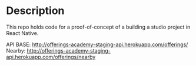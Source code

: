 # Description

This repo holds code for a proof-of-concept of a building a studio project in React Native.

API BASE: http://offerings-academy-staging-api.herokuapp.com/offerings/
Nearby: http://offerings-academy-staging-api.herokuapp.com/offerings/nearby
